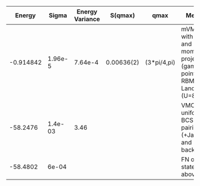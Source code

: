 |       Energy    |  Sigma          | Energy Variance  |  S(qmax)          | qmax             |  Method                                                                         | Data repository   |
| ----------------| ----------------| -----------------| ----------------| -----------------| --------------------------------------------------------------------------------| ------------------|
|    -0.914842    |  1.96e-5        | 7.64e-4          | 0.00636(2)          | (3*pi/4,pi)        | mVMC with SU(2) and momentum projections (gamma point) + RBM + Lanczos, (U=8)   |      |
|    -58.2476      |  1.4e-03        | 3.46             |                |             |    VMC with uniform BCS pairing (+Jastrow and backflow) |  |
|    -58.4802  |   6e-04              |                |                 |             |   FN on the state above                                 |   |
